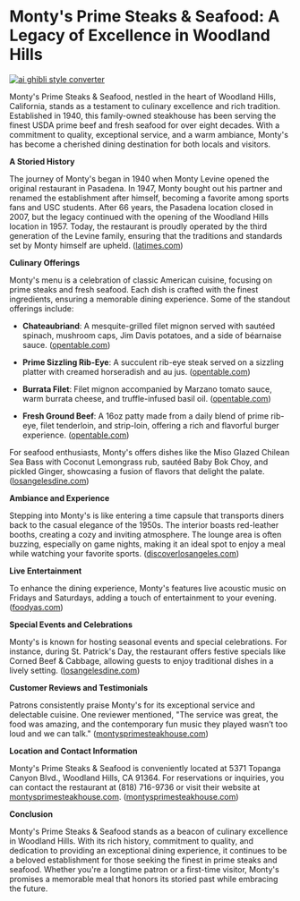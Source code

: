 # Monty's Prime Steaks & Seafood: A Legacy of Excellence in Woodland Hills

[![ai ghibli style converter](https://i.imgur.com/dwt8Y5G.gif)](https://witbeam.net/slzx)

Monty's Prime Steaks & Seafood, nestled in the heart of Woodland Hills, California, stands as a testament to culinary excellence and rich tradition. Established in 1940, this family-owned steakhouse has been serving the finest USDA prime beef and fresh seafood for over eight decades. With a commitment to quality, exceptional service, and a warm ambiance, Monty's has become a cherished dining destination for both locals and visitors.

**A Storied History**

The journey of Monty's began in 1940 when Monty Levine opened the original restaurant in Pasadena. In 1947, Monty bought out his partner and renamed the establishment after himself, becoming a favorite among sports fans and USC students. After 66 years, the Pasadena location closed in 2007, but the legacy continued with the opening of the Woodland Hills location in 1957. Today, the restaurant is proudly operated by the third generation of the Levine family, ensuring that the traditions and standards set by Monty himself are upheld. ([latimes.com](https://www.latimes.com/archives/blogs/daily-dish/story/2007-06-21/montys-steakhouse-closed?utm_source=openai))

**Culinary Offerings**

Monty's menu is a celebration of classic American cuisine, focusing on prime steaks and fresh seafood. Each dish is crafted with the finest ingredients, ensuring a memorable dining experience. Some of the standout offerings include:

- **Chateaubriand**: A mesquite-grilled filet mignon served with sautéed spinach, mushroom caps, Jim Davis potatoes, and a side of béarnaise sauce. ([opentable.com](https://www.opentable.com/montys-steakhouse?utm_source=openai))

- **Prime Sizzling Rib-Eye**: A succulent rib-eye steak served on a sizzling platter with creamed horseradish and au jus. ([opentable.com](https://www.opentable.com/montys-steakhouse?utm_source=openai))

- **Burrata Filet**: Filet mignon accompanied by Marzano tomato sauce, warm burrata cheese, and truffle-infused basil oil. ([opentable.com](https://www.opentable.com/montys-steakhouse?utm_source=openai))

- **Fresh Ground Beef**: A 16oz patty made from a daily blend of prime rib-eye, filet tenderloin, and strip-loin, offering a rich and flavorful burger experience. ([opentable.com](https://www.opentable.com/montys-steakhouse?utm_source=openai))

For seafood enthusiasts, Monty's offers dishes like the Miso Glazed Chilean Sea Bass with Coconut Lemongrass rub, sautéed Baby Bok Choy, and pickled Ginger, showcasing a fusion of flavors that delight the palate. ([losangelesdine.com](https://www.losangelesdine.com/136131484666/Monty%27s-Prime-Steak-and-Seafood?utm_source=openai))

**Ambiance and Experience**

Stepping into Monty's is like entering a time capsule that transports diners back to the casual elegance of the 1950s. The interior boasts red-leather booths, creating a cozy and inviting atmosphere. The lounge area is often buzzing, especially on game nights, making it an ideal spot to enjoy a meal while watching your favorite sports. ([discoverlosangeles.com](https://www.discoverlosangeles.com/eat-drink/montys-prime-steaks-seafood?utm_source=openai))

**Live Entertainment**

To enhance the dining experience, Monty's features live acoustic music on Fridays and Saturdays, adding a touch of entertainment to your evening. ([foodyas.com](https://www.foodyas.com/US/Los-Angeles/136131484666/Monty%27s-Prime-Steak-and-Seafood?utm_source=openai))

**Special Events and Celebrations**

Monty's is known for hosting seasonal events and special celebrations. For instance, during St. Patrick's Day, the restaurant offers festive specials like Corned Beef & Cabbage, allowing guests to enjoy traditional dishes in a lively setting. ([losangelesdine.com](https://www.losangelesdine.com/136131484666/Monty%27s-Prime-Steak-and-Seafood?utm_source=openai))

**Customer Reviews and Testimonials**

Patrons consistently praise Monty's for its exceptional service and delectable cuisine. One reviewer mentioned, "The service was great, the food was amazing, and the contemporary fun music they played wasn’t too loud and we can talk." ([montysprimesteakhouse.com](https://montysprimesteakhouse.com/?utm_source=openai))

**Location and Contact Information**

Monty's Prime Steaks & Seafood is conveniently located at 5371 Topanga Canyon Blvd., Woodland Hills, CA 91364. For reservations or inquiries, you can contact the restaurant at (818) 716-9736 or visit their website at [montysprimesteakhouse.com](https://montysprimesteakhouse.com/). ([montysprimesteakhouse.com](https://montysprimesteakhouse.com/?utm_source=openai))

**Conclusion**

Monty's Prime Steaks & Seafood stands as a beacon of culinary excellence in Woodland Hills. With its rich history, commitment to quality, and dedication to providing an exceptional dining experience, it continues to be a beloved establishment for those seeking the finest in prime steaks and seafood. Whether you're a longtime patron or a first-time visitor, Monty's promises a memorable meal that honors its storied past while embracing the future.